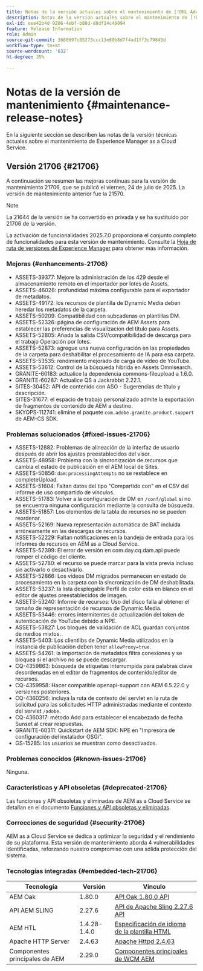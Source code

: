 ```yaml
---
title: Notas de la versión actuales sobre el mantenimiento de [!DNL Adobe Experience Manager] as a Cloud Service.
description: Notas de la versión actuales sobre el mantenimiento de [!DNL Adobe Experience Manager] as a Cloud Service.
exl-id: eee42b4d-9206-4ebf-b88d-d8df14c46094
feature: Release Information
role: Admin
source-git-commit: 3686697c85273ccc13e80b8d7f4ad1ff3c79845d
workflow-type: tm+mt
source-wordcount: '632'
ht-degree: 35%

---
```



# Notas de la versión de mantenimiento {#maintenance-release-notes}

En la siguiente sección se describen las notas de la versión técnicas actuales sobre el mantenimiento de Experience Manager as a Cloud Service.

## Versión 21706 {#21706}

A continuación se resumen las mejoras continuas para la versión de mantenimiento 21706, que se publicó el viernes, 24 de julio de 2025. La versión de mantenimiento anterior fue la 21570.

>[!NOTE]
>
>La 21644 de la versión se ha convertido en privada y se ha sustituido por 21706 de la versión.

La activación de funcionalidades 2025.7.0 proporciona el conjunto completo de funcionalidades para esta versión de mantenimiento. Consulte la [Hoja de ruta de versiones de Experience Manager](https://experienceleague.adobe.com/es/docs/experience-manager-release-information/aem-release-updates/update-releases-roadmap) para obtener más información.

### Mejoras {#enhancements-21706}

* ASSETS-39377: Mejore la administración de los 429 desde el almacenamiento remoto en el importador por lotes de Assets.
* ASSETS-46026: profundidad máxima configurable para el exportador de metadatos.
* ASSETS-49172: los recursos de plantilla de Dynamic Media deben heredar los metadatos de la carpeta.
* ASSETS-50209: Compatibilidad con subcadenas en plantillas DM.
* ASSETS-52326: página de configuración de AEM Assets para establecer las preferencias de visualización del título para Assets.
* ASSETS-52805: Añada la salida CSV/compatibilidad de descarga para el trabajo Operación por lotes.
* ASSETS-52873: agregue una nueva configuración en las propiedades de la carpeta para deshabilitar el procesamiento de IA para esa carpeta.
* ASSETS-53535: rendimiento mejorado de carga de vídeo de YouTube.
* ASSETS-53612: Control de la búsqueda híbrida en Assets Omnisearch.
* GRANITE-60183: actualice la dependencia commons-fileupload a 1.6.0.
* GRANITE-60287: Actualice QS a Jackrabbit 2.22.1.
* SITES-30452: API de contenido con ASO - Sugerencias de título y descripción.
* SITES-31677: el espacio de trabajo personalizado admite la exportación de fragmentos de contenido de AEM a destino.
* SKYOPS-112741: elimine el paquete `com.adobe.granite.product.support` de AEM-CS SDK.

### Problemas solucionados {#fixed-issues-21706}

* ASSETS-12882: Problemas de alineación de la interfaz de usuario después de abrir los ajustes preestablecidos del visor.
* ASSETS-48958: Problema con la sincronización de recursos que cambia el estado de publicación en el AEM local de Sites.
* ASSETS-50856: `dam:processingAttempts` no se restablece en completeUpload.
* ASSETS-51604: Faltan datos del tipo &quot;Compartido con&quot; en el CSV del informe de uso compartido de vínculos.
* ASSETS-51783: Volver a la configuración de DM en `/conf/global` si no se encuentra ninguna configuración mediante la consulta de búsqueda.
* ASSETS-51857: Los elementos de la tabla de recursos no se pueden reordenar.
* ASSETS-52169: Nueva representación automática de BAT incluida erróneamente en las descargas de recursos.
* ASSETS-52229: Faltan notificaciones en la bandeja de entrada para los informes de recursos en AEM as a Cloud Service.
* ASSETS-52399: El error de versión en com.day.cq.dam.api puede romper el código del cliente.
* ASSETS-52780: el recurso se puede marcar para la vista previa incluso sin activarlo o desactivarlo.
* ASSETS-52866: Los vídeos DM migrados permanecen en estado de procesamiento en la carpeta con la sincronización de DM deshabilitada.
* ASSETS-53237: la lista desplegable Perfil de color está en blanco en el editor de ajustes preestablecidos de imagen.
* ASSETS-53240: Informe de recursos: Uso del disco falla al obtener el tamaño de representación de recursos de Dynamic Media.
* ASSETS-53446: errores intermitentes de actualización del token de autenticación de YouTube debido a NPE.
* ASSETS-53827: Los bloques de validación de ACL guardan conjuntos de medios mixtos.
* ASSETS-5403: Los clientlibs de Dynamic Media utilizados en la instancia de publicación deben tener `allowProxy=true`.
* ASSETS-54261: la importación de metadatos filtra conexiones y se bloquea si el archivo no se puede descargar.
* CQ-4359863: búsqueda de etiquetas interrumpida para palabras clave desordenadas en el editor de fragmentos de contenido/editor de recursos.
* CQ-4359958: Hacer compatible openapi-support con AEM 6.5.22.0 y versiones posteriores.
* CQ-4360256: incluya la ruta de contexto del servlet en la ruta de solicitud para las solicitudes HTTP administradas mediante el contexto del servlet `/adobe`.
* CQ-4360317: método Add para establecer el encabezado de fecha Sunset al crear respuestas.
* GRANITE-60311: Quickstart de AEM SDK: NPE en &quot;Impresora de configuración del instalador OSGi&quot;.
* GS-15285: los usuarios se muestran como desactivados.

### Problemas conocidos {#known-issues-21706}

Ninguna.

### Características y API obsoletas {#deprecated-21706}

Las funciones y API obsoletas y eliminadas de AEM as a Cloud Service se detallan en el documento [Funciones y API obsoletas y eliminadas](/help/release-notes/deprecated-removed-features.md).

### Correcciones de seguridad {#security-21706}

AEM as a Cloud Service se dedica a optimizar la seguridad y el rendimiento de su plataforma. Esta versión de mantenimiento aborda 4 vulnerabilidades identificadas, reforzando nuestro compromiso con una sólida protección del sistema.

### Tecnologías integradas {#embedded-tech-21706}

| Tecnología | Versión | Vínculo |
|---|---|---|
| AEM Oak | 1.80.0 | [API Oak 1.80.0 API](https://www.javadoc.io/doc/org.apache.jackrabbit/oak-api/1.80/index.html) |
| API AEM SLING | 2.27.6 | [API de Apache Sling 2.27.6 API](https://www.javadoc.io/doc/org.apache.sling/org.apache.sling.api/latest/index.html) |
| AEM HTL | 1.4.28-1.4.0 | [Especificación de idioma de la plantilla HTML](https://github.com/adobe/htl-spec) |
| Apache HTTP Server | 2.4.63 | [Apache Httpd 2.4.63](https://github.com/apache/httpd/blob/2.4.63/CHANGES) |
| Componentes principales de AEM | 2.29.0 | [Componentes principales de WCM AEM](https://github.com/adobe/aem-core-wcm-components) |
